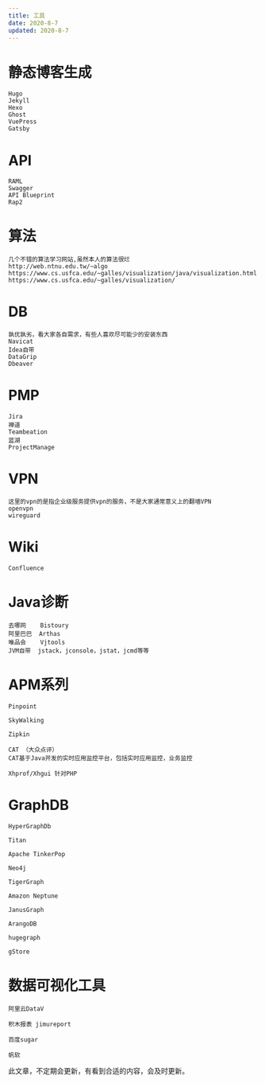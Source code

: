 ```yaml
---
title: 工具
date: 2020-8-7
updated: 2020-8-7
---
```


# 静态博客生成

```
Hugo
Jekyll
Hexo
Ghost
VuePress
Gatsby
```



# API

```
RAML
Swagger
API Blueprint
Rap2
```



# 算法

```
几个不错的算法学习网站,虽然本人的算法很烂
http://web.ntnu.edu.tw/~algo
https://www.cs.usfca.edu/~galles/visualization/java/visualization.html
https://www.cs.usfca.edu/~galles/visualization/
```



# DB

```
孰优孰劣，看大家各自需求，有些人喜欢尽可能少的安装东西
Navicat
Idea自带
DataGrip
Dbeaver
```



# PMP

```
Jira
禅道
Teambeation
蓝湖
ProjectManage
```



# VPN

```
这里的vpn的是指企业级服务提供vpn的服务，不是大家通常意义上的翻墙VPN
openvpn
wireguard
```



# Wiki

```
Confluence
```



# Java诊断

```
去哪网    Bistoury
阿里巴巴  Arthas
唯品会    Vjtools
JVM自带  jstack，jconsole，jstat，jcmd等等
```



# APM系列 

````
Pinpoint

SkyWalking

Zipkin

CAT （大众点评）
CAT基于Java开发的实时应用监控平台，包括实时应用监控，业务监控

Xhprof/Xhgui 针对PHP
````

# GraphDB

```
HyperGraphDb

Titan

Apache TinkerPop

Neo4j

TigerGraph

Amazon Neptune

JanusGraph

ArangoDB

hugegraph

gStore

```

# 数据可视化工具

`````````````
阿里云DataV

积木报表 jimureport

百度sugar

帆软
`````````````



此文章，不定期会更新，有看到合适的内容，会及时更新。
